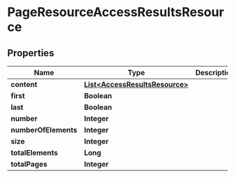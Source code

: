 
# PageResourceAccessResultsResource

## Properties
Name | Type | Description | Notes
------------ | ------------- | ------------- | -------------
**content** | [**List&lt;AccessResultsResource&gt;**](AccessResultsResource.md) |  |  [optional]
**first** | **Boolean** |  |  [optional]
**last** | **Boolean** |  |  [optional]
**number** | **Integer** |  |  [optional]
**numberOfElements** | **Integer** |  |  [optional]
**size** | **Integer** |  |  [optional]
**totalElements** | **Long** |  |  [optional]
**totalPages** | **Integer** |  |  [optional]



